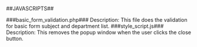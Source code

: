 ##JAVASCRIPTS##

###basic\_form_validation.php###
Description: This file does the validation for basic form subject and department list. 
###style_script.js###
Description: This removes the popup window when the user clicks the close button.
